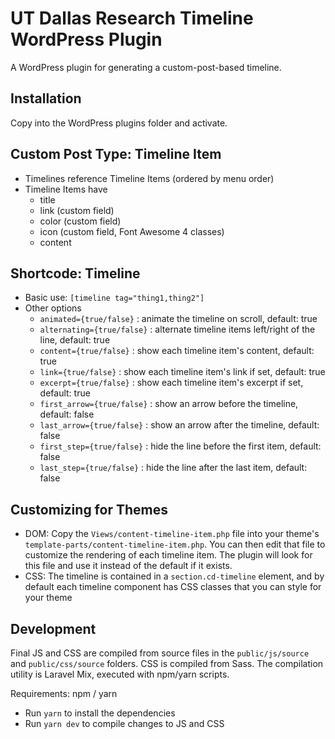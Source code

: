 # UT Dallas Research Timeline WordPress Plugin

A WordPress plugin for generating a custom-post-based timeline.

## Installation

Copy into the WordPress plugins folder and activate.

## Custom Post Type: Timeline Item

- Timelines reference Timeline Items (ordered by menu order)
- Timeline Items have
    - title
    - link (custom field)
    - color (custom field)
    - icon (custom field, Font Awesome 4 classes)
    - content

## Shortcode: Timeline

- Basic use: `[timeline tag="thing1,thing2"]`
- Other options
    - `animated={true/false}` : animate the timeline on scroll, default: true
    - `alternating={true/false}` : alternate timeline items left/right of the line, default: true
    - `content={true/false}` : show each timeline item's content, default: true
    - `link={true/false}` : show each timeline item's link if set, default: true
    - `excerpt={true/false}` : show each timeline item's excerpt if set, default: true
    - `first_arrow={true/false}` : show an arrow before the timeline, default: false
    - `last_arrow={true/false}` : show an arrow after the timeline, default: false
    - `first_step={true/false}` : hide the line before the first item, default: false
    - `last_step={true/false}` : hide the line after the last item, default: false

## Customizing for Themes

- DOM: Copy the `Views/content-timeline-item.php` file into your theme's `template-parts/content-timeline-item.php`. You can then edit that file to customize the rendering of each timeline item. The plugin will look for this file and use it instead of the default if it exists.
- CSS: The timeline is contained in a `section.cd-timeline` element, and by default each timeline component has CSS classes that you can style for your theme

## Development

Final JS and CSS are compiled from source files in the `public/js/source` and `public/css/source` folders. CSS is compiled from Sass. The compilation utility is Laravel Mix, executed with npm/yarn scripts.

Requirements: npm / yarn

- Run `yarn` to install the dependencies
- Run `yarn dev` to compile changes to JS and CSS